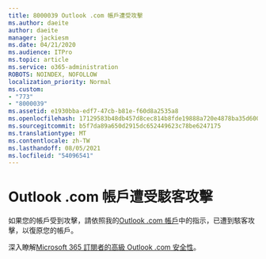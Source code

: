 ```yaml
---
title: 8000039 Outlook .com 帳戶遭受攻擊
ms.author: daeite
author: daeite
manager: jackiesm
ms.date: 04/21/2020
ms.audience: ITPro
ms.topic: article
ms.service: o365-administration
ROBOTS: NOINDEX, NOFOLLOW
localization_priority: Normal
ms.custom:
- "773"
- "8000039"
ms.assetid: e1930bba-edf7-47cb-b81e-f60d8a2535a8
ms.openlocfilehash: 17129583b48db457d8cec814b8fde19888a720e4878ba35d60088e381d63927c
ms.sourcegitcommit: b5f7da89a650d2915dc652449623c78be6247175
ms.translationtype: MT
ms.contentlocale: zh-TW
ms.lasthandoff: 08/05/2021
ms.locfileid: "54096541"
---
```

# <a name="outlookcom-account-hacked"></a>Outlook .com 帳戶遭受駭客攻擊

如果您的帳戶受到攻擊，請依照我的[Outlook .com 帳戶](https://support.office.com/article/35993ac5-ac2f-494e-aacb-5232dda453d8?wt.mc_id=Office_Outlook_com_Alchemy)中的指示，已遭到駭客攻擊，以復原您的帳戶。
  
深入瞭解[Microsoft 365 訂閱者的高級 Outlook .com 安全性](https://support.office.com/article/882d2243-eab9-4545-a58a-b36fee4a46e2?wt.mc_id=Office_Outlook_com_Alchemy)。
  